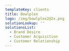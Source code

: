 ```yaml
---
templateKey: clients
title: Bowlplex
logo: /img/bowlplex2@2x.png
solutionLookup: ''
solutionsList:
  - Brand Desire
  - Customer Acquisition
  - Customer Relationship
---
```



